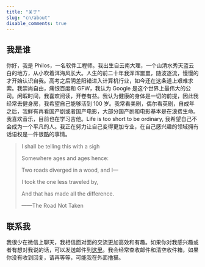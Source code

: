 ```yaml
---
title: "关于"
slug: "cn/about"
disable_comments: true
---
```


## 我是谁

你好，我是 Philos，一名软件工程师。我出生自云南大理，一个山清水秀天蓝云白的地方，从小吹着洱海风长大。人生的前二十年我浑浑噩噩，随波逐流，慢慢的才开始认识自我。高考之后阴差阳错进入计算机行业，如今还在这条道上艰难求索。我崇尚自由，痛恨百度和 GFW，我认为 Google 是这个世界上最伟大的公司。闲暇时间，我喜欢阅读，开卷有益。我认为健康的身体是一切的前提，因此我经常去健身房，我希望自己能够活到 100 岁。我常看美剧，偶尔看英剧，自成年之后，我鲜有再看国产剧或者国产电影，大部分国产剧和电影基本是在浪费生命。我喜欢音乐，目前也在学习吉他。Life is too short to be ordinary, 我希望自己不会成为一个平凡的人。我正在努力让自己变得更加专业，在自己感兴趣的领域拥有话语权是一件很酷的事情。
> I shall be telling this with a sigh
> 
> Somewhere ages and ages hence:
> 
> Two roads diverged in a wood, and I—
> 
> I took the one less traveled by,
> 
> And that has made all the difference.
>	  	
> ——The Road Not Taken


## 联系我

我很少在微信上聊天，我相信面对面的交流更加高效和有趣。如果你对我感兴趣或者有想对我说的话，可以发送邮件到[这里](https://mail.google.com/mail/?view=cm&fs=1&to=reallinchao.zh@gmail.com)。我会经常查收邮件和清空收件箱，如果你没有收到回复，请再等等，可能我在外面撸猫。


